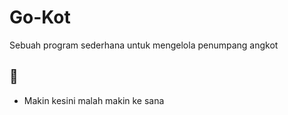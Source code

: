 # Go-Kot
Sebuah program sederhana untuk mengelola penumpang angkot
## 📝
* Makin kesini malah makin ke sana
